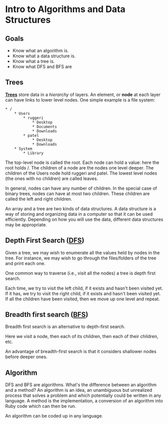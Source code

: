 # Intro to Algorithms and Data Structures

## Goals
* Know what an algorithm is.
* Know what a data structure is.
* Know what a tree is.
* Know what DFS and BFS are

## Trees

**[Trees](http://en.wikipedia.org/wiki/Tree_data_structure)** store data in a *hierarchy* of layers. An element, or **node** at each layer can have links to lower level nodes. One simple example is a file system:

```
* /
    * Users
        * ruggeri
            * Desktop
            * Documents
            * Downloads
        * patel
            * Desktop
            * Downloads
    * System
        * Library
```

The top-level node is called the root. Each node can hold a value: here the root holds /. The children of a node are the nodes one level deeper. The children of the Users node hold ruggeri and patel. The lowest level nodes (the ones with no children) are called leaves.

In general, nodes can have any number of children. In the special case of binary trees, nodes can have at most two children. These children are called the left and right children.

An array and a tree are two kinds of data structures. A data structure is a way of storing and organizing data in a computer so that it can be used efficiently. Depending on how you will use the data, different data structures may be appropriate.

## Depth First Search ([DFS](http://en.wikipedia.org/wiki/Depth-first_search))

Given a tree, we may wish to enumerate all the values held by nodes in the tree. For instance, we may wish to go through the files/folders of the tree and print each one.

One common way to traverse (i.e., visit all the nodes) a tree is depth first search.

Each time, we try to visit the left child, if it exists and hasn't been visited yet. If it has, we try to visit the right child, if it exists and hasn't been visited yet. If all the children have been visited, then we move up one level and repeat.

## Breadth first search ([BFS](http://en.wikipedia.org/wiki/Breadth-first_search))

Breadth first search is an alternative to depth-first search.

Here we visit a node, then each of its children, then each of their children, etc.

An advantage of breadth-first search is that it considers shallower nodes before deeper ones.

## Algorithm
DFS and BFS are algorithms. What's the difference between an algorithm and a method? An algorithm is an idea, an unambiguous but unrealized process that solves a problem and which potentially could be written in any language. A method is the implementation, a conversion of an algorithm into Ruby code which can then be run.

An algorithm can be coded up in any language.